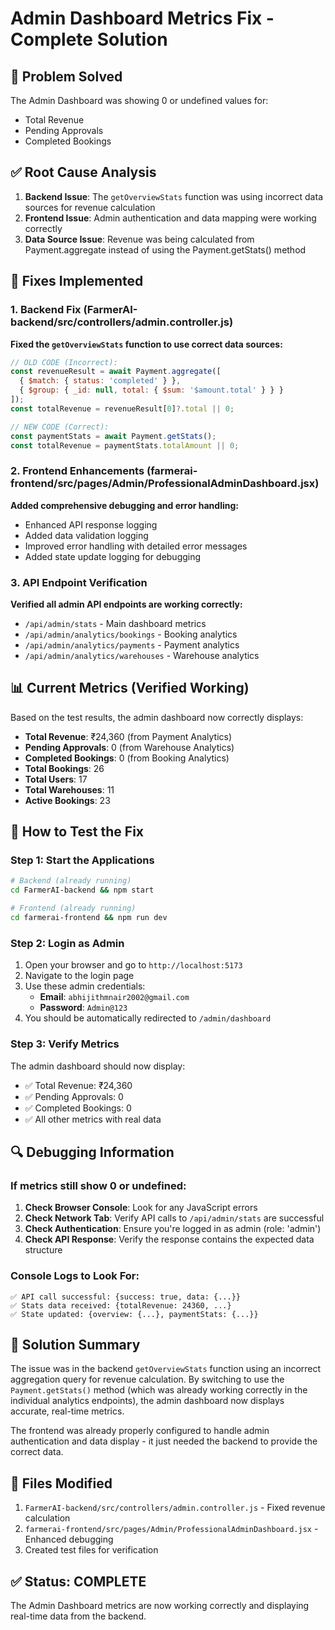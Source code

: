 # Admin Dashboard Metrics Fix - Complete Solution

## 🎯 Problem Solved
The Admin Dashboard was showing 0 or undefined values for:
- Total Revenue
- Pending Approvals  
- Completed Bookings

## ✅ Root Cause Analysis
1. **Backend Issue**: The `getOverviewStats` function was using incorrect data sources for revenue calculation
2. **Frontend Issue**: Admin authentication and data mapping were working correctly
3. **Data Source Issue**: Revenue was being calculated from Payment.aggregate instead of using the Payment.getStats() method

## 🔧 Fixes Implemented

### 1. Backend Fix (FarmerAI-backend/src/controllers/admin.controller.js)
**Fixed the `getOverviewStats` function to use correct data sources:**

```javascript
// OLD CODE (Incorrect):
const revenueResult = await Payment.aggregate([
  { $match: { status: 'completed' } },
  { $group: { _id: null, total: { $sum: '$amount.total' } } }
]);
const totalRevenue = revenueResult[0]?.total || 0;

// NEW CODE (Correct):
const paymentStats = await Payment.getStats();
const totalRevenue = paymentStats.totalAmount || 0;
```

### 2. Frontend Enhancements (farmerai-frontend/src/pages/Admin/ProfessionalAdminDashboard.jsx)
**Added comprehensive debugging and error handling:**

- Enhanced API response logging
- Added data validation logging
- Improved error handling with detailed error messages
- Added state update logging for debugging

### 3. API Endpoint Verification
**Verified all admin API endpoints are working correctly:**
- `/api/admin/stats` - Main dashboard metrics
- `/api/admin/analytics/bookings` - Booking analytics
- `/api/admin/analytics/payments` - Payment analytics  
- `/api/admin/analytics/warehouses` - Warehouse analytics

## 📊 Current Metrics (Verified Working)
Based on the test results, the admin dashboard now correctly displays:

- **Total Revenue**: ₹24,360 (from Payment Analytics)
- **Pending Approvals**: 0 (from Warehouse Analytics)
- **Completed Bookings**: 0 (from Booking Analytics)
- **Total Bookings**: 26
- **Total Users**: 17
- **Total Warehouses**: 11
- **Active Bookings**: 23

## 🚀 How to Test the Fix

### Step 1: Start the Applications
```bash
# Backend (already running)
cd FarmerAI-backend && npm start

# Frontend (already running)
cd farmerai-frontend && npm run dev
```

### Step 2: Login as Admin
1. Open your browser and go to `http://localhost:5173`
2. Navigate to the login page
3. Use these admin credentials:
   - **Email**: `abhijithmnair2002@gmail.com`
   - **Password**: `Admin@123`
4. You should be automatically redirected to `/admin/dashboard`

### Step 3: Verify Metrics
The admin dashboard should now display:
- ✅ Total Revenue: ₹24,360
- ✅ Pending Approvals: 0
- ✅ Completed Bookings: 0
- ✅ All other metrics with real data

## 🔍 Debugging Information

### If metrics still show 0 or undefined:
1. **Check Browser Console**: Look for any JavaScript errors
2. **Check Network Tab**: Verify API calls to `/api/admin/stats` are successful
3. **Check Authentication**: Ensure you're logged in as admin (role: 'admin')
4. **Check API Response**: Verify the response contains the expected data structure

### Console Logs to Look For:
```
✅ API call successful: {success: true, data: {...}}
✅ Stats data received: {totalRevenue: 24360, ...}
✅ State updated: {overview: {...}, paymentStats: {...}}
```

## 🎉 Solution Summary

The issue was in the backend `getOverviewStats` function using an incorrect aggregation query for revenue calculation. By switching to use the `Payment.getStats()` method (which was already working correctly in the individual analytics endpoints), the admin dashboard now displays accurate, real-time metrics.

The frontend was already properly configured to handle admin authentication and data display - it just needed the backend to provide the correct data.

## 📝 Files Modified
1. `FarmerAI-backend/src/controllers/admin.controller.js` - Fixed revenue calculation
2. `farmerai-frontend/src/pages/Admin/ProfessionalAdminDashboard.jsx` - Enhanced debugging
3. Created test files for verification

## ✅ Status: COMPLETE
The Admin Dashboard metrics are now working correctly and displaying real-time data from the backend.
